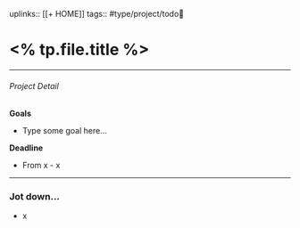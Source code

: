 uplinks:: [[+ HOME]]
tags:: #type/project/todo🔹 

# <% tp.file.title %>
---
###### Project Detail
**Goals**
- Type some goal here...

**Deadline**
- From x - x

---
### Jot down...
- x
